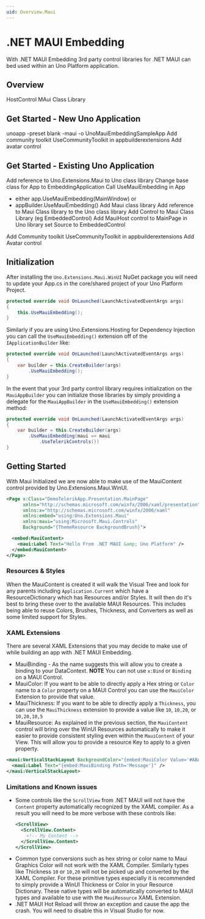 ```yaml
---
uid: Overview.Maui
---
```

# .NET MAUI Embedding

With .NET MAUI Embedding 3rd party control libraries for .NET MAUI can bed used within an Uno Platform application.

## Overview

HostControl
MAui Class Library

## Get Started - New Uno Application

unoapp -preset blank -maui -o UnoMauiEmbeddingSampleApp
Add community toolkit
UseCommunityToolkit in appbuilderextensions
Add avatar control

## Get Started - Existing Uno Application

Add reference to Uno.Extensions.Maui to Uno class library
Change base class for App to EmbeddingApplication
Call UseMauiEmbedding in App
 - either app.UseMauiEmbedding(MainWindow) or
 - appBuilder.UseMauiEmbedding()
Add Maui class library
Add reference to Maui Class library to the Uno class library
Add Control to Maui Class Library (eg EmbeddedControl)
Add MauiHost control to MainPage in Uno library
 set Source to EmbeddedControl

Add Community toolkit
UseCommunityToolkit in appbuilderextensions
Add Avatar control



## Initialization

After installing the `Uno.Extensions.Maui.WinUI` NuGet package you will need to update your App.cs in the core/shared project of your Uno Platform Project.

```cs
protected override void OnLaunched(LaunchActivatedEventArgs args)
{
    this.UseMauiEmbedding();
}
```

Similarly if you are using Uno.Extensions.Hosting for Dependency Injection you can call the `UseMauiEmbedding()` extension off of the `IApplicationBuilder` like:

```cs
protected override void OnLaunched(LaunchActivatedEventArgs args)
{
    var builder = this.CreateBuilder(args)
        .UseMauiEmbedding();
}
```

In the event that your 3rd party control library requires initialization on the `MauiAppBuilder` you can initialize those libraries by simply providing a delegate for the `MauiAppBuilder` in the `UseMauiEmbedding()` extension method:

```cs
protected override void OnLaunched(LaunchActivatedEventArgs args)
{
    var builder = this.CreateBuilder(args)
        .UseMauiEmbedding(maui => maui
            .UseTelerikControls())
}
```

## Getting Started

With Maui Initialized we are now able to make use of the MauiContent control provided by Uno.Extensions.Maui.WinUI.

```xml
<Page x:Class="DemoTelerikApp.Presentation.MainPage"
      xmlns="http://schemas.microsoft.com/winfx/2006/xaml/presentation"
      xmlns:x="http://schemas.microsoft.com/winfx/2006/xaml"
      xmlns:embed="using:Uno.Extensions.Maui"
      xmlns:maui="using:Microsoft.Maui.Controls"
      Background="{ThemeResource BackgroundBrush}">

  <embed:MauiContent>
    <maui:Label Text="Hello From .NET MAUI &amp; Uno Platform" />
  </embed:MauiContent>
</Page>
```

### Resources & Styles

When the MauiContent is created it will walk the Visual Tree and look for any parents including `Application.Current` which have a ResourceDictionary which has Resources and/or Styles. It will then do it's best to bring these over to the available MAUI Resources. This includes being able to reuse Colors, Brushes, Thickness, and Converters as well as some limited support for Styles.

### XAML Extensions

There are several XAML Extensions that you may decide to make use of while building an app with .NET MAUI Embedding.

- MauiBinding - As the name suggests this will allow you to create a binding to your DataContext. **NOTE** You can not use `x:Bind` or `Binding` on a MAUI Control.
- MauiColor: If you want to be able to directly apply a Hex string or `Color` name to a `Color` property on a MAUI Control you can use the `MauiColor` Extension to provide that value.
- MauiThickness: If you want to be able to directly apply a `Thickness`, you can use the `MauiThickness` extension to provide a value like `10`, `10,20`, or `10,20,10,5`
- MauiResource: As explained in the previous section, the `MauiContent` control will bring over the WinUI Resources automatically to make it easier to provide consistent styling even within the `MauiContent` of your View. This will allow you to provide a resource Key to apply to a given property.

```xml
<maui:VerticalStackLayout BackgroundColor="{embed:MauiColor Value='#ABABAB'}">
  <maui:Label Text="{embed:MauiBinding Path='Message'}" />
</maui:VerticalStackLayout>
```

### Limitations and Known issues

- Some controls like the `ScrollView` from .NET MAUI will not have the `Content` property automatically recognized by the XAML compiler. As a result you will need to be more verbose with these controls like:
  ```xml
  <ScrollView>
    <ScrollView.Content>
      <!-- My Content -->
    </ScrollView.Content>
  </ScrollView>
  ```
- Common type conversions such as hex string or color name to Maui Graphics Color will not work with the XAML Compiler. Similarly types like Thickness `10` or `10,20` will not be picked up and converted by the XAML Compiler. For these primitive types especially it is recommended to simply provide a WinUI Thickness or Color in your Resource Dictionary. These native types will be automatically converted to MAUI types and available to use with the `MauiResource` XAML Extension.
- .NET MAUI Hot Reload will throw an exception and cause the app the crash. You will need to disable this in Visual Studio for now.

